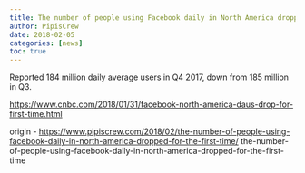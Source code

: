 ```yaml
---
title: The number of people using Facebook daily in North America dropped for the first time
author: PipisCrew
date: 2018-02-05
categories: [news]
toc: true
---
```


Reported 184 million daily average users in Q4 2017, down from 185 million in Q3.

https://www.cnbc.com/2018/01/31/facebook-north-america-daus-drop-for-first-time.html

origin - https://www.pipiscrew.com/2018/02/the-number-of-people-using-facebook-daily-in-north-america-dropped-for-the-first-time/ the-number-of-people-using-facebook-daily-in-north-america-dropped-for-the-first-time